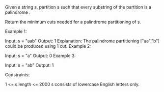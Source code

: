 Given a string s, partition s such that every 
substring
 of the partition is a 
palindrome
.

Return the minimum cuts needed for a palindrome partitioning of s.

 

Example 1:

Input: s = "aab"
Output: 1
Explanation: The palindrome partitioning ["aa","b"] could be produced using 1 cut.
Example 2:

Input: s = "a"
Output: 0
Example 3:

Input: s = "ab"
Output: 1
 

Constraints:

1 <= s.length <= 2000
s consists of lowercase English letters only.